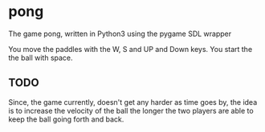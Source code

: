 # pong
The game pong, written in Python3 using the pygame SDL wrapper

You move the paddles with the W, S and UP and Down keys.
You start the the ball with space.


## TODO

Since, the game currently, doesn't get any harder as time goes by,
the idea is to increase the velocity of the ball the longer
the two players are able to keep the ball going forth and back.
